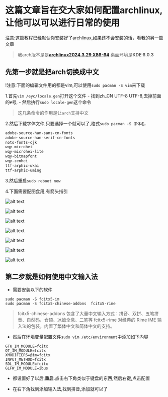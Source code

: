 # 这篇文章旨在交大家如何配置archlinux,让他可以可以进行日常的使用

注意:这篇教程已经默认你安装好了archlinux,如果还不会安装的话，看我的另一篇文章

> 我arch版本是是[**archlinux2024.3.29 X86-64**](https://mirrors.aliyun.com/archlinux/iso/2024.03.29/archlinux-2024.03.29-x86_64.iso?spm=a2c6h.25603864.0.0.19cb51c4H2mObT)
> 桌面环境是**KDE 6.0.3**

## 先第一步就是把arch切换成中文

!注意:下面的编辑文件用的都是vim,可以使用`sudo pacman -S vim`来下载

1.首先`vim /eyc/locale.gen`打开这个文件
    - 找到zh_CN UTF-8 UTF-8,去掉前面的`#`号,
    - 然后执行`sudo locale-gen`这个命令

> 这几条命令的作用是让`arch`支持中文

2.然后下载字体文件,只要选择一个就可以了,格式`sudo pacman -S 字体名`.

```txt
adobe-source-han-sans-cn-fonts
adobe-source-han-serif-cn-fonts
noto-fonts-cjk
wqy-microhei
wqy-microhei-lite
wqy-bitmapfont
wqy-zenhei
ttf-arphic-ukai
ttf-arphic-uming
```

3.然后重启`sudo reboot now`

4.下面需要配图食用,有箭头指引

![alt text](IMG_20240404_144928.jpg)

![alt text](IMG_20240404_144933.jpg)

![alt text](IMG_20240404_144941.jpg)

![alt text](IMG_20240404_144949.jpg)

![alt text](IMG_20240404_144957.jpg)

![alt text](IMG_20240404_145005.jpg)

![alt text](IMG_20240404_145011.jpg)

## 第二步就是如何使用中文输入法

- 需要安装以下的软件

```shell
sudo pacman -S fcitx5-im
sudo pacman -S fcitx5-chinese-addons  fcitx5-rime
```

> fcitx5-chinese-addons 包含了大量中文输入方式：拼音、双拼、五笔拼音、自然码、仓颉、冰蟾全息、二笔等
fcitx5-rime 对经典的 Rime IME 输入法的包装，内置了繁体中文和简体中文的支持。

- 然后在环境变量配置文件`sudo vim /etc/environment`中添加如下内容

```shell
GTK_IM_MODULE=fcitx
QT_IM_MODULE=fcitx
XMODIFIERS=@im=fcitx
INPUT_METHOD=fcitx
SDL_IM_MODULE=fcitx
GLFW_IM_MODULE=ibus
```

- 都设置好了以后,**重启**.点击右下角类似于键盘的东西,然后右键,点击配置

- 在右下角找到添加输入法,找到拼音,添加就可以了
